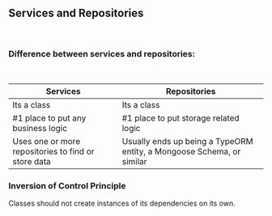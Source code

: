 ## Services and Repositories
<br/>

### Difference between services and repositories:
<br/>

|Services|Repositories|
|--------|------------|
| Its a class | Its a class |
| #1 place to put any business logic| #1 place to put storage related logic |
| Uses one or more repositories to find or store data | Usually ends up being a TypeORM entity, a Mongoose Schema, or similar |

### Inversion of Control Principle
Classes should not create instances of its dependencies on its own.